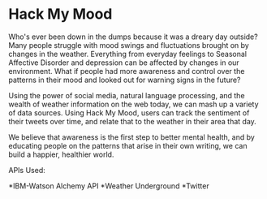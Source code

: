 # Hack My Mood

Who's ever been down in the dumps because it was a dreary day outside? Many people struggle with mood swings and fluctuations brought on by changes in the weather. Everything from everyday feelings to Seasonal Affective Disorder and depression can be affected by changes in our environment. What if people had more awareness and control over the patterns in their mood and looked out for warning signs in the future?

Using the power of social media, natural language processing, and the wealth of weather information on the web today, we can mash up a variety of data sources. Using Hack My Mood, users can track the sentiment of their tweets over time, and relate that to the weather in their area that day.

We believe that awareness is the first step to better mental health, and by educating people on the patterns that arise in their own writing, we can build a happier, healthier world.

APIs Used:

*IBM-Watson Alchemy API 
*Weather Underground 
*Twitter
